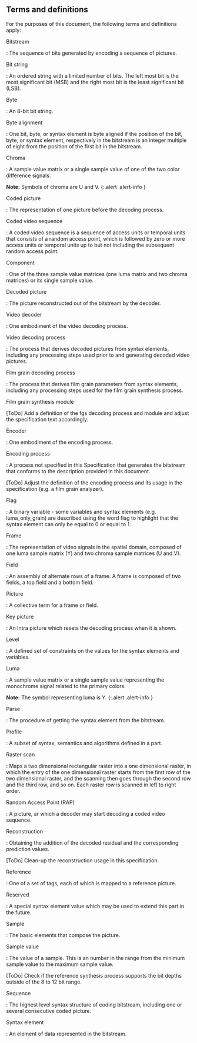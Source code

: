 
## Terms and definitions

For the purposes of this document, the following terms and definitions apply:

Bitstream

: The sequence of bits generated by encoding a sequence of pictures.

Bit string

: An ordered string with a limited number of bits. The left most bit is the most
  significant bit (MSB) and the right most bit is the least significant bit (LSB).

Byte

: An 8-bit bit string.

Byte alignment

: One bit, byte, or syntax element is byte aligned if the position of the bit, byte, or syntax element, respectively in the bitstream is an integer multiple of
  eight from the position of the first bit in the bitstream.

Chroma

: A sample value matrix or a single sample value of one of the two color
  difference signals.

  **Note:** Symbols of chroma are U and V.
  {:.alert .alert-info }

Coded picture

: The representation of one picture before the decoding process.

Coded video sequence

: A coded video sequence is a sequence of access units or temporal units that
consists of a random access point, which is followed by zero or more access
units or temporal units up to but not including the subsequent random access
point.

Component

: One of the three sample value matrices (one luma matrix and two chroma
  matrices) or its single sample value.

Decoded picture

: The picture reconstructed out of the bitstream by the decoder.

Video decoder

: One embodiment of the video decoding process.

Video decoding process

: The process that derives decoded pictures from syntax elements, including any processing 
  steps used prior to and generating decoded video pictures.

Film grain decoding process

: The process that derives film grain parameters from syntax elements, including any processing 
  steps used  for the film grain synthesis process.

Film grain synthesis module

[ToDo] Add a definition of the fgs decoding process and module and adjust the specification text accordingly.

Encoder

: One embodiment of the encoding process.

Encoding process

: A process not specified in this Specification that generates the bitstream
  that conforms to the description provided in this document.

  [AMT]: # (This encoding process is only for the film grain parameters)
[ToDo] Adjust the definition of the encoding process and its usage in the specification (e.g. a film grain analyzer).

Flag

: A binary variable - some variables and syntax elements (e.g.
  luma_only_grain) are described using the word flag to highlight that the
  syntax element can only be equal to 0 or equal to 1.

Frame

: The representation of video signals in the spatial domain, composed of one
  luma sample matrix (Y) and two chroma sample matrices (U and V). 

Field

: An assembly of alternate rows of a frame. A frame is composed of two fields, 
a top field and a bottom field.

Picture

: A collective term for a frame or field.

Key picture

: An Intra picture which resets the decoding process when it is shown.

Level

: A defined set of constraints on the values for the syntax elements and
  variables.

Luma

: A sample value matrix or a single sample value representing the monochrome
  signal related to the primary colors.

  **Note:** The symbol representing luma is Y.
  {:.alert .alert-info }

Parse

: The procedure of getting the syntax element from the bitstream.


Profile

: A subset of syntax, semantics and algorithms defined in a part.

Raster scan

: Maps a two dimensional rectangular raster into a one dimensional raster, in
  which the entry of the one dimensional raster starts from the first row of the
  two dimensional raster, and the scanning then goes through the second row and
  the third row, and so on. Each raster row is scanned in left to right order.

Random Access Point (RAP)

: A picture, ar which a decoder may start decoding a coded video sequence.

Reconstruction

: Obtaining the addition of the decoded residual and the corresponding
  prediction values.

  [AMT]: # (I would assume that here we reconstruct noise and we add it on the images. There is no residual. Correct? We likely need to redefine this term for this document assuming it is needed. Same for other terms in this document, such as "reference")
[ToDo] Clean-up the reconstruction usage in this specification.
  
  
Reference

: One of a set of tags, each of which is mapped to a reference picture.

Reserved

: A special syntax element value which may be used to extend this part in the
  future.

Sample

: The basic elements that compose the picture.

Sample value

: The value of a sample. This is an number in the range from the minimum sample value to the maximum sample value.

[ToDo] Check if the reference synthesis process supports the bit depths outside of the 8 to 12 bit range.

Sequence

: The highest level syntax structure of coding bitstream, including one or
  several consecutive coded picture.

Syntax element

: An element of data represented in the bitstream.

